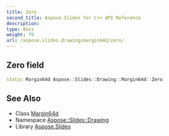 ```yaml
---
title: Zero
second_title: Aspose.Slides for C++ API Reference
description: 
type: docs
weight: 79
url: /aspose.slides.drawing/margin64d/zero/
---
```

## Zero field




```cpp
static Margin64d Aspose::Slides::Drawing::Margin64d::Zero
```

## See Also

* Class [Margin64d](../)
* Namespace [Aspose::Slides::Drawing](../../)
* Library [Aspose.Slides](../../../)